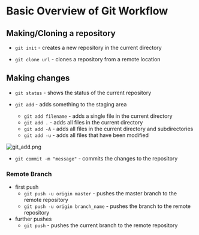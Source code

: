 # Basic Overview of Git Workflow

## Making/Cloning a repository

* ```git init``` - creates a new repository in the current directory

* ```git clone url``` - clones a repository from a remote location

## Making changes

* ```git status``` - shows the status of the current repository


* ```git add``` - adds something to the staging area
  * ```git add filename``` - adds a single file in the current directory
  * ```git add .```  - adds all files in the current directory
  * ```git add -A``` - adds all files in the current directory and subdirectories
  * ```git add -u``` - adds all files that have been modified

![git_add.png](img/git_add.jpg)

* ```git commit -m "message"``` - commits the changes to the repository

### Remote Branch

* first push
  * ```git push -u origin master``` - pushes the master branch to the remote repository
  * ```git push -u origin branch_name``` - pushes the branch to the remote repository
* further pushes
  * ```git push``` - pushes the current branch to the remote repository